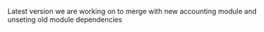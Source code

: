 Latest version we are working on to merge with new accounting module and unseting old module dependencies
